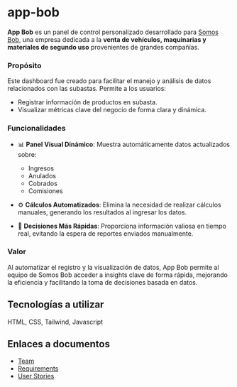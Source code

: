 # app-bob

**App Bob** es un panel de control personalizado desarrollado para [Somos Bob](https://www.somosbob.com/), una empresa dedicada a la **venta de vehículos, maquinarias y materiales de segundo uso** provenientes de grandes compañías.

### Propósito

Este dashboard fue creado para facilitar el manejo y análisis de datos relacionados con las subastas. Permite a los usuarios:

- Registrar información de productos en subasta.
- Visualizar métricas clave del negocio de forma clara y dinámica.

### Funcionalidades

- 📊 **Panel Visual Dinámico**: Muestra automáticamente datos actualizados sobre:

  - Ingresos
  - Anulados
  - Cobrados
  - Comisiones

- ⚙️ **Cálculos Automatizados**: Elimina la necesidad de realizar cálculos manuales, generando los resultados al ingresar los datos.

- 🚀 **Decisiones Más Rápidas**: Proporciona información valiosa en tiempo real, evitando la espera de reportes enviados manualmente.

### Valor

Al automatizar el registro y la visualización de datos, App Bob permite al equipo de Somos Bob acceder a insights clave de forma rápida, mejorando la eficiencia y facilitando la toma de decisiones basada en datos.

## Tecnologías a utilizar

HTML, CSS, Tailwind, Javascript

## Enlaces a documentos

- [Team](./docs/team.md)
- [Requirements](./docs/requirements.md)
- [User Stories](./docs/user-stories.md)
